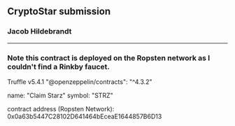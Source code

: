 ## CryptoStar submission

### Jacob Hildebrandt

---

### Note this contract is deployed on the Ropsten network as I couldn't find a Rinkby faucet.

Truffle v5.4.1
"@openzeppelin/contracts": "^4.3.2"

name: "Claim Starz"
symbol: "STRZ"

contract address (Ropsten Network): 0x0a63b5447C28102D641464bEceaE1644857B6D13
